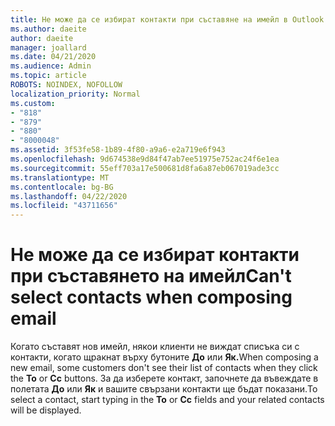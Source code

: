 ```yaml
---
title: Не може да се избират контакти при съставяне на имейл в Outlook.com
ms.author: daeite
author: daeite
manager: joallard
ms.date: 04/21/2020
ms.audience: Admin
ms.topic: article
ROBOTS: NOINDEX, NOFOLLOW
localization_priority: Normal
ms.custom:
- "818"
- "879"
- "880"
- "8000048"
ms.assetid: 3f53fe58-1b89-4f80-a9a6-e2a719e6f943
ms.openlocfilehash: 9d674538e9d84f47ab7ee51975e752ac24f6e1ea
ms.sourcegitcommit: 55eff703a17e500681d8fa6a87eb067019ade3cc
ms.translationtype: MT
ms.contentlocale: bg-BG
ms.lasthandoff: 04/22/2020
ms.locfileid: "43711656"
---
```

# <a name="cant-select-contacts-when-composing-email"></a><span data-ttu-id="1cf7e-102">Не може да се избират контакти при съставянето на имейл</span><span class="sxs-lookup"><span data-stu-id="1cf7e-102">Can't select contacts when composing email</span></span>

<span data-ttu-id="1cf7e-103">Когато съставят нов имейл, някои клиенти не виждат списъка си с контакти, когато щракнат върху бутоните **До** или **Як.**</span><span class="sxs-lookup"><span data-stu-id="1cf7e-103">When composing a new email, some customers don't see their list of contacts when they click the **To** or **Cc** buttons.</span></span> <span data-ttu-id="1cf7e-104">За да изберете контакт, започнете да въвеждате в полетата **До** или **Як** и вашите свързани контакти ще бъдат показани.</span><span class="sxs-lookup"><span data-stu-id="1cf7e-104">To select a contact, start typing in the **To** or **Cc** fields and your related contacts will be displayed.</span></span>
